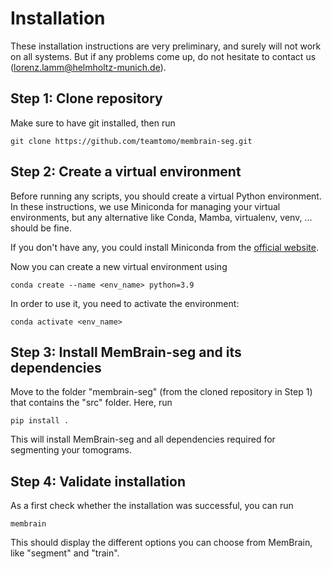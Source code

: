 # Installation

These installation instructions are very preliminary, and surely will not work on all systems.
But if any problems come up, do not hesitate to contact us (lorenz.lamm@helmholtz-munich.de).

## Step 1: Clone repository

Make sure to have git installed, then run
```shell
git clone https://github.com/teamtomo/membrain-seg.git
```

## Step 2: Create a virtual environment
Before running any scripts, you should create a virtual Python environment.
In these instructions, we use Miniconda for managing your virtual environments,
but any alternative like Conda, Mamba, virtualenv, venv, ... should be fine.

If you don't have any, you could install Miniconda from the [official website](https://docs.conda.io/en/latest/miniconda.html).

Now you can create a new virtual environment using
```shell
conda create --name <env_name> python=3.9
```

In order to use it, you need to activate the environment:
```shell
conda activate <env_name>
```

## Step 3: Install MemBrain-seg and its dependencies
Move to the folder "membrain-seg" (from the cloned repository in Step 1) that contains the "src" folder.
Here, run

```shell
pip install .
```

This will install MemBrain-seg and all dependencies required for segmenting your tomograms.

## Step 4: Validate installation
As a first check whether the installation was successful, you can run
```shell
membrain
```
This should display the different options you can choose from MemBrain, like "segment" and "train".

